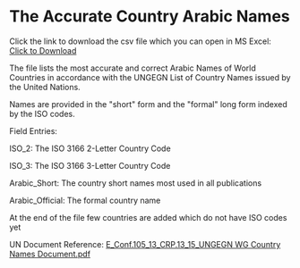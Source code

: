 The Accurate Country Arabic Names
====

Click the link to download the csv file which you can open in MS Excel: <a href="https://github.com/MohsenAlyafei/Countries/blob/main/ArabicNames/Countries_ISO_To_Arabic.csv" ISO_To_Arabic_Countries>Click to Download</a>

The file lists the most accurate and correct Arabic Names of World Countries in accordance with the UNGEGN List of Country Names issued by the United Nations.

Names are provided in the "short" form and the "formal" long form indexed by the ISO codes.

Field Entries:

ISO_2: The ISO 3166 2-Letter Country Code

ISO_3: The ISO 3166 3-Letter Country Code

Arabic_Short: The country short names most used in all publications

Arabic_Official: The formal country name

At the end of the file few countries are added which do not have ISO codes yet

UN Document Reference: [E_Conf.105_13_CRP.13_15_UNGEGN WG Country Names Document.pdf](https://unstats.un.org/unsd/geoinfo/ungegn/docs/11th-uncsgn-docs/E_Conf.105_13_CRP.13_15_UNGEGN%20WG%20Country%20Names%20Document.pdf)
